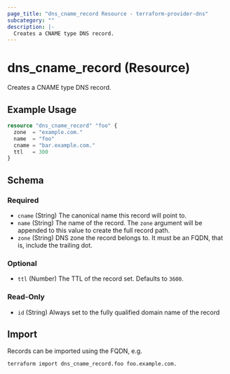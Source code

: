 ```yaml
---
page_title: "dns_cname_record Resource - terraform-provider-dns"
subcategory: ""
description: |-
  Creates a CNAME type DNS record.
---
```


# dns_cname_record (Resource)

Creates a CNAME type DNS record.

## Example Usage

```terraform
resource "dns_cname_record" "foo" {
  zone  = "example.com."
  name  = "foo"
  cname = "bar.example.com."
  ttl   = 300
}
```

<!-- schema generated by tfplugindocs -->
## Schema

### Required

- `cname` (String) The canonical name this record will point to.
- `name` (String) The name of the record. The `zone` argument will be appended to this value to create the full record path.
- `zone` (String) DNS zone the record belongs to. It must be an FQDN, that is, include the trailing dot.

### Optional

- `ttl` (Number) The TTL of the record set. Defaults to `3600`.

### Read-Only

- `id` (String) Always set to the fully qualified domain name of the record

## Import

Records can be imported using the FQDN, e.g.

```shell
terraform import dns_cname_record.foo foo.example.com.
```
